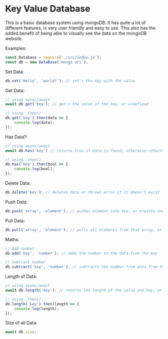# Key Value Database
 
This is a basic database system using mongoDB. It has quite a lot of different features, is very user friendly and easy to use. This also has the added benefit of being able to visually see the data on the mongoDB website.

Examples:
```js
const Database = require('./src/index.js');
const db = new DataBase('mongo uri');
```

Set Data:
```js
db.set('Hello', 'world!'); // set's the key with the value
```

Get Data:
```js
// using aynsc/await
await db.get('key'); // get's the value of the key, or undefined 

// using .then()
db.get('key').then(data => {
    console.log(data);
});
```

Has Data?:
```js
// using async/await
await db.has('key') // returns true if data is found, otherwise returns false 

// using .then()
db.has('key').then(bool => {
    console.log(bool);
});
```

Delete Data:
```js
db.delete('key'); // deletes data or throws error if it doesn't exist
```

Push Data:
```js
db.push('array', 'element'); // pushes element into key, or creates one with that key if it doesn't exist
```

Pull Data:
```js
db.pull('array', 'element'); // pulls all elements from that array, or throws error if key doesn't exist
```

Maths:
```js
// Add number
db.add('key', 'number'); // adds the number to the data from the key

// Subtract number
db.subtract('key', 'number'); // subtracts the number from data from the key
```

Length of Data:
```js
// using async/await
await db.length('key'); // returns the length of the value and key, or undefined if data doesn't exist or doesn't return an array/string

// using .then()
db.length('key').then(length => {
    console.log(length);
});
```

Size of all Data:
```js
await db.size;
```